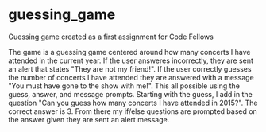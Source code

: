 # guessing_game
Guessing game created as a first assignment for Code Fellows

  The game is a guessing game centered around how many concerts I have attended in the current year. If the user answeres incorrectly, they are sent an alert that states "They are not my friend!". If the user correctly guesses the number of concerts I have attended they are answered with a message "You must have gone to the show with me!". This all possible using the guess, answer, and message prompts.  Starting with the guess, I add in the question "Can you guess how many concerts I have attended in 2015?". The correct answer is 3. From there my if/else questions are prompted based on the answer given they are sent an alert message.
